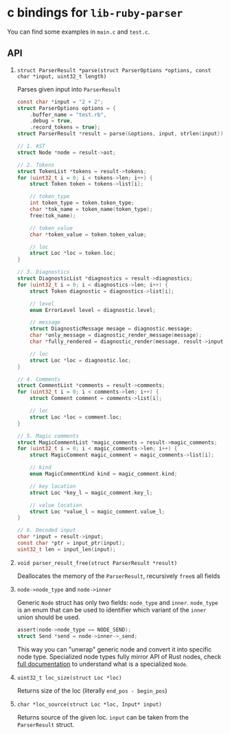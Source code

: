 # c bindings for `lib-ruby-parser`

You can find some examples in `main.c` and `test.c`.

## API

1. `struct ParserResult *parse(struct ParserOptions *options, const char *input, uint32_t length)`

    Parses given input into `ParserResult`

    ```c
    const char *input = "2 + 2";
    struct ParserOptions options = {
        .buffer_name = "test.rb",
        .debug = true,
        .record_tokens = true};
    struct ParserResult *result = parse(&options, input, strlen(input));

    // 1. AST
    struct Node *node = result->ast;

    // 2. Tokens
    struct TokenList *tokens = result->tokens;
    for (uint32_t i = 0; i < tokens->len; i++) {
        struct Token token = tokens->list[i];

        // token_type
        int token_type = token.token_type;
        char *tok_name = token_name(token_type);
        free(tok_name);

        // token_value
        char *token_value = token.token_value;

        // loc
        struct Loc *loc = token.loc;
    }

    // 3. Diagnostics
    struct DiagnosticList *diagnostics = result->diagnostics;
    for (uint32_t i = 0; i < diagnostics->len; i++) {
        struct Token diagnostic = diagnostics->list[i];

        // level
        enum ErrorLevel level = diagnostic.level;

        // message
        struct DiagnosticMessage mesage = diagnostic.message;
        char *only_message = diagnostic_render_message(message);
        char *fully_rendered = diagnostic_render(message, result->input);

        // loc
        struct Loc *loc = diagnostic.loc;
    }

    // 4. Comments
    struct CommentList *comments = result->comments;
    for (uint32_t i = 0; i < comments->len; i++) {
        struct Comment comment = comments->list[i];

        // loc
        struct Loc *loc = comment.loc;
    }

    // 5. Magic comments
    struct MagicCommentList *magic_comments = result->magic_comments;
    for (uint32_t i = 0; i < magic_comments->len; i++) {
        struct MagicComment magic_comment = magic_comments->list[i];

        // kind
        enum MagicCommentKind kind = magic_comment.kind;

        // key location
        struct Loc *key_l = magic_comment.key_l;

        // value location
        struct Loc *value_l = magic_comment.value_l;
    }

    // 6. Decoded input
    char *input = result->input;
    const char *ptr = input_ptr(input);
    uint32_t len = input_len(input);
    ```
2. `void parser_result_free(struct ParserResult *result)`

    Deallocates the memory of the `ParserResult`, recursively `free`s all fields

3. `node->node_type` and `node->inner`

    Generic `Node` struct has only two fields: `node_type` and `inner`.
    `node_type` is an enum that can be used to identifier which variant of the `inner` union should be used.

    ```c
    assert(node->node_type == NODE_SEND);
    struct Send *send = node->inner->_send;
    ```

    This way you can "unwrap" generic node and convert it into specific node type.
    Specialized node types fully mirror API of Rust nodes, check [full documentation](https://docs.rs/lib-ruby-parser) to understand what is a specialized `Node`.

5. `uint32_t loc_size(struct Loc *loc)`

    Returns size of the loc (literally `end_pos - begin_pos`)

6. `char *loc_source(struct Loc *loc, Input* input)`

    Returns source of the given loc. `input` can be taken from the `ParserResult` struct.
